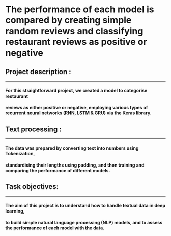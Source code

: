 # **The performance of each model is compared by creating simple random reviews and classifying restaurant reviews as positive or negative**

## Project description :
_______________________
#### For this straightforward project, we created a model to categorise restaurant 
#### reviews as either positive or negative, employing various types of recurrent neural networks (RNN, LSTM & GRU) via the Keras library.

## Text processing :
___________________
#### The data was prepared by converting text into numbers using Tokenization, 
#### standardising their lengths using padding, and then training and comparing the performance of different models.

## Task objectives:
___________________
#### The aim of this project is to understand how to handle textual data in deep learning, 
#### to build simple natural language processing (NLP) models, and to assess the performance of each model with the data.
